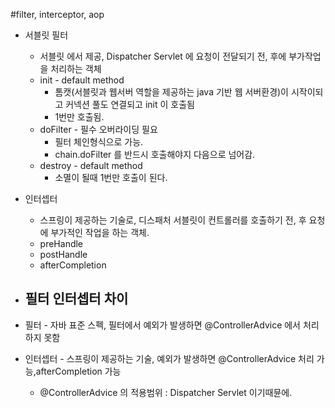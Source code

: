#filter, interceptor, aop


- 서블릿 필터
  - 서블릿 에서 제공, Dispatcher Servlet 에 요청이 전달되기 전, 후에 부가작업을 처리하는 객체
  - init - default method
    - 톰캣(서블릿과 웹서버 역할을 제공하는 java 기반 웹 서버환경)이 시작이되고 커넥션 풀도 연결되고 init 이 호출됨
    - 1번만 호출됨.
  - doFilter - 필수 오버라이딩 필요
    - 필터 체인형식으로 가능.
    - chain.doFilter 를 반드시 호출해야지 다음으로 넘어감.
  - destroy - default method
    - 소멸이 될때 1번만 호출이 된다.


- 인터셉터
  - 스프링이 제공하는 기술로, 디스패처 서블릿이 컨트롤러를 호출하기 전, 후 요청에 부가적인 작업을 하는 객체.
  - preHandle
  - postHandle
  - afterCompletion


- 필터 인터셉터 차이
    -
- 필터 - 자바 표준 스펙, 필터에서 예외가 발생하면 @ControllerAdvice 에서 처리하지 못함
- 인터셉터 - 스프링이 제공하는 기술, 예외가 발생하면 @ControllerAdvice 처리 가능,afterCompletion 가능
  - @ControllerAdvice 의 적용범위 : Dispatcher Servlet 이기때뮨에.
  